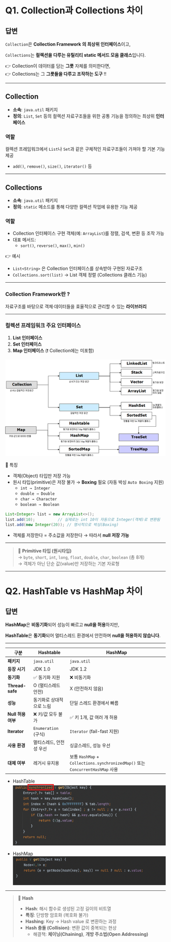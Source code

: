 # Q1. Collection과 Collections 차이

## 답변

`Collection`은 **Collection Framework 의 최상위 인터페이스**이고,  

`Collections`는 **컬렉션을 다루는 유틸리티 static 메서드 모음 클래스**입니다.  

👉 Collection이 데이터를 담는 **그릇** 자체를 의미한다면,  
👉 Collections는 그 **그릇들을 다루고 조작하는 도구** !!

---

## **Collection**

- **소속**: `java.util` 패키지  
- **정의**: `List`, `Set` 등의 컬렉션 자료구조들을 위한 공통 기능을 정의하는 최상위 **인터페이스**  

### 역할
컬렉션 프레임워크에서 `List`나 `Set`과 같은 구체적인 자료구조들이 가져야 할 기본 기능 제공  
- `add()`, `remove()`, `size()`, `iterator()` 등

---

## **Collections**

- **소속**: `java.util` 패키지  
- **정의**: `static` 메소드를 통해 다양한 컬렉션 작업에 유용한 기능 제공  

### 역할
- Collection 인터페이스 구현 객체(예: `ArrayList`)를 정렬, 검색, 변환 등 조작 가능  
- 대표 메서드:
  - `sort()`, `reverse()`, `max()`, `min()`

👉 예시  
- `List<String>` 은 Collection 인터페이스를 상속받아 구현된 자료구조  
- `Collections.sort(list)` → List 객체 정렬 (Collections 클래스 기능)

---

### **Collection Framework란 ?**

자료구조를 바탕으로 객체·데이터들을 효율적으로 관리할 수 있는 **라이브러리**

---

### **컬렉션 프레임워크 주요 인터페이스**

1. **List 인터페이스**  
2. **Set 인터페이스**  
3. **Map 인터페이스** (❗ Collection에는 미포함)

![컬렉션프레임워크](images/collectionFramework.png)

📌 특징
- 객체(Object) 타입만 저장 가능  
- 원시 타입(primitive)은 저장 불가 → **Boxing** 필요 (자동 박싱 `Auto Boxing` 지원)  
  - `int → Integer`  
  - `double → Double`  
  - `char → Character`  
  - `boolean → Boolean`
 
```java
List<Integer> list = new ArrayList<>();
list.add(10);          // 실제로는 int 10이 자동으로 Integer(객체)로 변환됨
list.add(new Integer(20)); // 명시적으로 박싱(Boxing)
```
- 객체를 저장한다 = 주소값을 저장한다 → 따라서 **null 저장 가능**  

---

> 📌 **Primitive 타입 (원시타입)**  
> → `byte`, `short`, `int`, `long`, `float`, `double`, `char`, `boolean` (총 8개)  
> → 객체가 아닌 단순 값(value)만 저장하는 기본 자료형

---

# Q2. HashTable vs HashMap 차이

## 답변

**HashMap**은 **비동기화**되어 성능이 빠르고 **null을 허용**하지만, 

**HashTable**은 **동기화**되어 멀티스레드 환경에서 안전하며 **null을 허용하지 않습니다**.

---

| 구분 | **Hashtable** | **HashMap** |
| --- | --- | --- |
| **패키지** | `java.util` | `java.util` |
| **등장 시기** | JDK 1.0 | JDK 1.2 |
| **동기화** | ✅ 동기화 지원 | ❌ 비동기화 |
| **Thread-safe** | O (멀티스레드 안전) | X (안전하지 않음) |
| **성능** | 동기화로 상대적으로 느림 | 단일 스레드 환경에서 빠름 |
| **Null 허용 여부** | ❌ 키/값 모두 불가 | ✅ 키 1개, 값 여러 개 허용 |
| **Iterator** | `Enumeration` (구식) | `Iterator` (fail-fast 지원) |
| **사용 환경** | 멀티스레드, 안전성 우선 | 싱글스레드, 성능 우선 |
| **대체 여부** | 레거시 유지용 | 보통 `HashMap` + `Collections.synchronizedMap()` 또는 `ConcurrentHashMap` 사용 |

- HashTable <br>
![HashTable](images/HashTable.png)  

- HashMap<br>
![HashMap](images/HashMap.png)  

---

> 📌 **Hash**  
> - **Hash**: 해시 함수로 생성된 고정 길이의 비트열  
> - **특징**: 단방향 암호화 (복호화 불가)  
> - **Hashing**: Key → Hash value 로 변환하는 과정  
> - **Hash 충돌 (Collision)**: 변환 값이 중복되는 현상  
>   - 해결책: **체이닝(Chaining)**, **개방 주소법(Open Addressing)**

